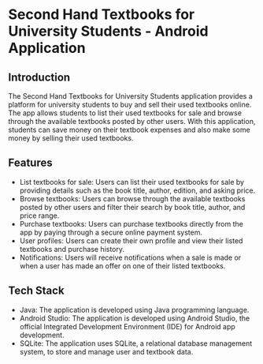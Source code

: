 # Second Hand Textbooks for University Students - Android Application

## Introduction
The Second Hand Textbooks for University Students application provides a platform for university students to buy and sell their used textbooks online. The app allows students to list their used textbooks for sale and browse through the available textbooks posted by other users. With this application, students can save money on their textbook expenses and also make some money by selling their used textbooks.

## Features
- List textbooks for sale: Users can list their used textbooks for sale by providing details such as the book title, author, edition, and asking price.
- Browse textbooks: Users can browse through the available textbooks posted by other users and filter their search by book title, author, and price range.
- Purchase textbooks: Users can purchase textbooks directly from the app by paying through a secure online payment system.
- User profiles: Users can create their own profile and view their listed textbooks and purchase history.
- Notifications: Users will receive notifications when a sale is made or when a user has made an offer on one of their listed textbooks.

## Tech Stack
- Java: The application is developed using Java programming language.
- Android Studio: The application is developed using Android Studio, the official Integrated Development Environment (IDE) for Android app development.
- SQLite: The application uses SQLite, a relational database management system, to store and manage user and textbook data.

